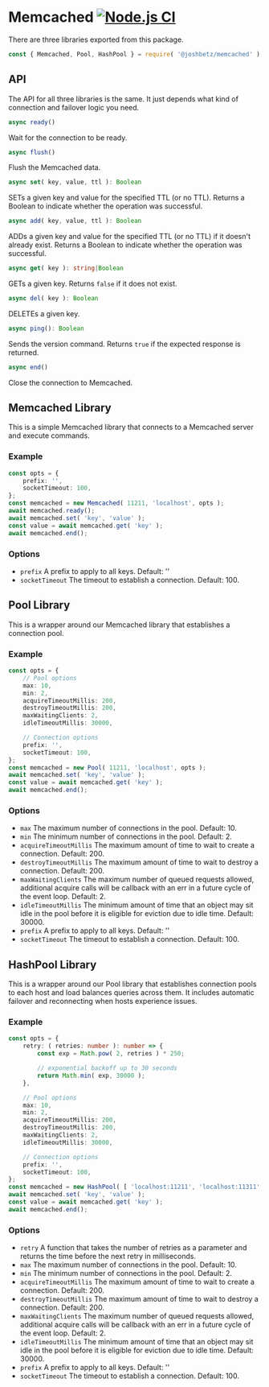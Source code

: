# Memcached [![Node.js CI](https://github.com/joshbetz/node-memcached/actions/workflows/node.js.yml/badge.svg)](https://github.com/joshbetz/node-memcached/actions/workflows/node.js.yml)

There are three libraries exported from this package.

```typescript
const { Memcached, Pool, HashPool } = require( '@joshbetz/memcached' );
```

## API

The API for all three libraries is the same. It just depends what kind of connection and failover logic you need.

```typescript
async ready()
```

Wait for the connection to be ready.

```typescript
async flush()
```

Flush the Memcached data.

```typescript
async set( key, value, ttl ): Boolean
```

SETs a given key and value for the specified TTL (or no TTL). Returns a Boolean to indicate whether the operation was successful.

```typescript
async add( key, value, ttl ): Boolean
```

ADDs a given key and value for the specified TTL (or no TTL) if it doesn't already exist. Returns a Boolean to indicate whether the operation was successful.

```typescript
async get( key ): string|Boolean
```

GETs a given key. Returns `false` if it does not exist.

```typescript
async del( key ): Boolean
```

DELETEs a given key.

```typescript
async ping(): Boolean
```

Sends the version command. Returns `true` if the expected response is returned.

```typescript
async end()
```

Close the connection to Memcached.

## Memcached Library

This is a simple Memcached library that connects to a Memcached server and execute commands.

### Example

```typescript
const opts = {
    prefix: '',
    socketTimeout: 100,
};
const memcached = new Memcached( 11211, 'localhost', opts );
await memcached.ready();
await memcached.set( 'key', 'value' );
const value = await memcached.get( 'key' );
await memcached.end();
```

### Options

* `prefix` A prefix to apply to all keys. Default: ''
* `socketTimeout` The timeout to establish a connection. Default: 100.

## Pool Library

This is a wrapper around our Memcached library that establishes a connection pool.

### Example

```typescript
const opts = {
    // Pool options
    max: 10,
    min: 2,
    acquireTimeoutMillis: 200,
    destroyTimeoutMillis: 200,
    maxWaitingClients: 2,
    idleTimeoutMillis: 30000,

    // Connection options
    prefix: '',
    socketTimeout: 100,
};
const memcached = new Pool( 11211, 'localhost', opts );
await memcached.set( 'key', 'value' );
const value = await memcached.get( 'key' );
await memcached.end();
```

### Options

* `max` The maximum number of connections in the pool. Default: 10.
* `min` The minimum number of connections in the pool. Default: 2.
* `acquireTimeoutMillis` The maximum amount of time to wait to create a connection. Default: 200.
* `destroyTimeoutMillis` The maximum amount of time to wait to destroy a connection. Default: 200.
* `maxWaitingClients` The maximum number of queued requests allowed, additional acquire calls will be callback with an err in a future cycle of the event loop. Default: 2.
* `idleTimeoutMillis` The minimum amount of time that an object may sit idle in the pool before it is eligible for eviction due to idle time. Default: 30000.
* `prefix` A prefix to apply to all keys. Default: ''
* `socketTimeout` The timeout to establish a connection. Default: 100.

## HashPool Library

This is a wrapper around our Pool library that establishes connection pools to each host and load balances queries across them. It includes automatic failover and reconnecting when hosts experience issues.

### Example

```typescript
const opts = {
    retry: ( retries: number ): number => {
        const exp = Math.pow( 2, retries ) * 250;

        // exponential backoff up to 30 seconds
        return Math.min( exp, 30000 );
    },

    // Pool options
    max: 10,
    min: 2,
    acquireTimeoutMillis: 200,
    destroyTimeoutMillis: 200,
    maxWaitingClients: 2,
    idleTimeoutMillis: 30000,

    // Connection options
    prefix: '',
    socketTimeout: 100,
};
const memcached = new HashPool( [ 'localhost:11211', 'localhost:11311' ], opts );
await memcached.set( 'key', 'value' );
const value = await memcached.get( 'key' );
await memcached.end();
```

### Options

* `retry` A function that takes the number of retries as a parameter and returns the time before the next retry in milliseconds.
* `max` The maximum number of connections in the pool. Default: 10.
* `min` The minimum number of connections in the pool. Default: 2.
* `acquireTimeoutMillis` The maximum amount of time to wait to create a connection. Default: 200.
* `destroyTimeoutMillis` The maximum amount of time to wait to destroy a connection. Default: 200.
* `maxWaitingClients` The maximum number of queued requests allowed, additional acquire calls will be callback with an err in a future cycle of the event loop. Default: 2.
* `idleTimeoutMillis` The minimum amount of time that an object may sit idle in the pool before it is eligible for eviction due to idle time. Default: 30000.
* `prefix` A prefix to apply to all keys. Default: ''
* `socketTimeout` The timeout to establish a connection. Default: 100.
